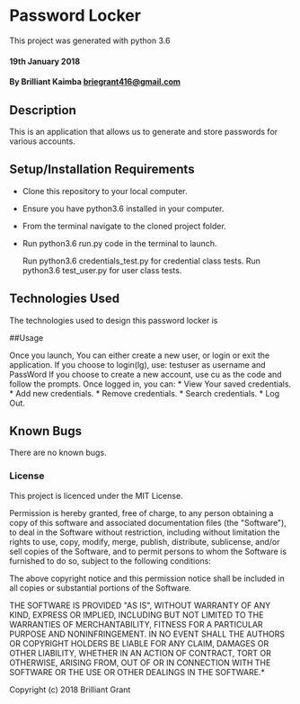 # Password Locker

This project was generated with python 3.6

#### 19th January 2018

#### By Brilliant Kaimba briegrant416@gmail.com

## Description

This is an application that allows us to generate and store passwords for various accounts.

## Setup/Installation Requirements
* Clone this repository to your local computer.
* Ensure you have python3.6 installed in your computer.
* From the terminal navigate to the cloned project folder.
* Run python3.6 run.py code in the terminal to launch.

  Run python3.6 credentials_test.py for credential class tests.
  Run python3.6 test_user.py for user class tests.

## Technologies Used
The technologies used to design this password locker is

##Usage

Once you launch, You can either create a new user, or login or exit the application.
If you choose to login(lg), use: testuser as username and PassWord
If you choose to create a new account, use cu as the code and follow the prompts.
Once logged in, you can:
     * View Your saved credentials.
     * Add new credentials.
     * Remove credentials.
     * Search credentials.
     * Log Out.

## Known Bugs
There are no known bugs.

### License
This project is licenced under the MIT License.

Permission is hereby granted, free of charge, to any person obtaining a copy of this software and associated documentation files (the "Software"), to deal in the Software without restriction, including without limitation the rights to use, copy, modify, merge, publish, distribute, sublicense, and/or sell copies of the Software, and to permit persons to whom the Software is furnished to do so, subject to the following conditions:

The above copyright notice and this permission notice shall be included in all copies or substantial portions of the Software.

THE SOFTWARE IS PROVIDED "AS IS", WITHOUT WARRANTY OF ANY KIND, EXPRESS OR IMPLIED, INCLUDING BUT NOT LIMITED TO THE WARRANTIES OF MERCHANTABILITY, FITNESS FOR A PARTICULAR PURPOSE AND NONINFRINGEMENT. IN NO EVENT SHALL THE AUTHORS OR COPYRIGHT HOLDERS BE LIABLE FOR ANY CLAIM, DAMAGES OR OTHER LIABILITY, WHETHER IN AN ACTION OF CONTRACT, TORT OR OTHERWISE, ARISING FROM, OUT OF OR IN CONNECTION WITH THE SOFTWARE OR THE USE OR OTHER DEALINGS IN THE SOFTWARE.*

Copyright (c) 2018 Brilliant Grant


   
   